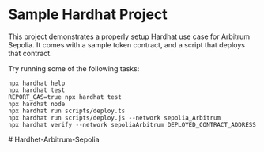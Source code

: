 # Sample Hardhat Project

This project demonstrates a properly setup Hardhat use case for Arbitrum Sepolia. It comes with a sample token contract, and a script that deploys that contract.

Try running some of the following tasks:

```shell
npx hardhat help
npx hardhat test
REPORT_GAS=true npx hardhat test
npx hardhat node
npx hardhat run scripts/deploy.ts
npx hardhat run scripts/deploy.js --network sepolia_Arbitrum
npx hardhat verify --network sepoliaArbitrum DEPLOYED_CONTRACT_ADDRESS
```
#   H a r d h e t - A r b i t r u m - S e p o l i a 
 
 